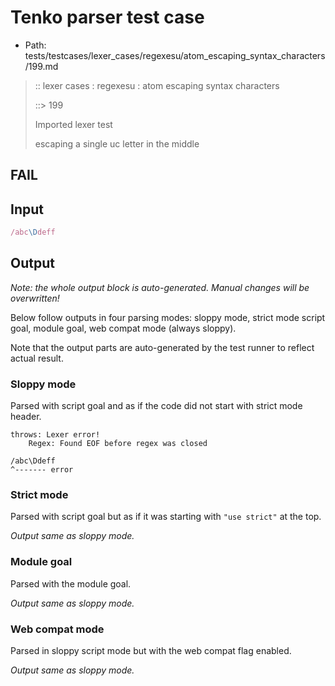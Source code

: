 # Tenko parser test case

- Path: tests/testcases/lexer_cases/regexesu/atom_escaping_syntax_characters/199.md

> :: lexer cases : regexesu : atom escaping syntax characters
>
> ::> 199
>
> Imported lexer test
>
> escaping a single uc letter in the middle

## FAIL

## Input

`````js
/abc\Ddeff
`````

## Output

_Note: the whole output block is auto-generated. Manual changes will be overwritten!_

Below follow outputs in four parsing modes: sloppy mode, strict mode script goal, module goal, web compat mode (always sloppy).

Note that the output parts are auto-generated by the test runner to reflect actual result.

### Sloppy mode

Parsed with script goal and as if the code did not start with strict mode header.

`````
throws: Lexer error!
    Regex: Found EOF before regex was closed

/abc\Ddeff
^------- error
`````

### Strict mode

Parsed with script goal but as if it was starting with `"use strict"` at the top.

_Output same as sloppy mode._

### Module goal

Parsed with the module goal.

_Output same as sloppy mode._

### Web compat mode

Parsed in sloppy script mode but with the web compat flag enabled.

_Output same as sloppy mode._
